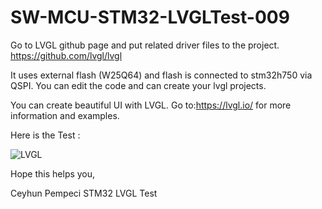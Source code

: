 # SW-MCU-STM32-LVGLTest-009

Go to LVGL github page and put related driver files to the project.
https://github.com/lvgl/lvgl

It uses external flash (W25Q64) and flash is connected to stm32h750 via QSPI. You can edit the code and can create your lvgl projects.

You can create beautiful UI with LVGL.
Go to:https://lvgl.io/ for more information and examples.

Here is the Test :

![LVGL](https://github.com/user-attachments/assets/19805091-8b35-458f-bd43-8ad73d28b028)


Hope this helps you,

Ceyhun Pempeci STM32 LVGL Test


